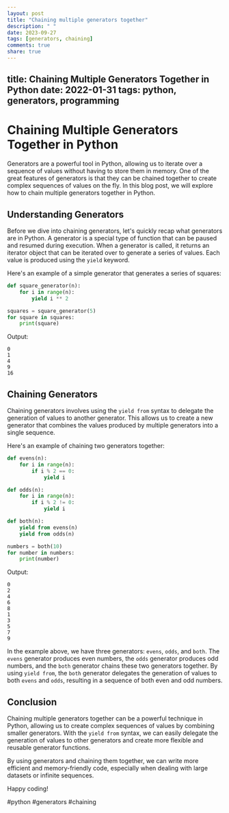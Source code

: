 ```yaml
---
layout: post
title: "Chaining multiple generators together"
description: " "
date: 2023-09-27
tags: [generators, chaining]
comments: true
share: true
---
```

title: Chaining Multiple Generators Together in Python
date: 2022-01-31
tags: python, generators, programming
---

# Chaining Multiple Generators Together in Python

Generators are a powerful tool in Python, allowing us to iterate over a sequence of values without having to store them in memory. One of the great features of generators is that they can be chained together to create complex sequences of values on the fly. In this blog post, we will explore how to chain multiple generators together in Python.

## Understanding Generators

Before we dive into chaining generators, let's quickly recap what generators are in Python. A generator is a special type of function that can be paused and resumed during execution. When a generator is called, it returns an iterator object that can be iterated over to generate a series of values. Each value is produced using the `yield` keyword.

Here's an example of a simple generator that generates a series of squares:

```python
def square_generator(n):
    for i in range(n):
        yield i ** 2

squares = square_generator(5)
for square in squares:
    print(square)
```

Output:
```
0
1
4
9
16
```

## Chaining Generators

Chaining generators involves using the `yield from` syntax to delegate the generation of values to another generator. This allows us to create a new generator that combines the values produced by multiple generators into a single sequence.

Here's an example of chaining two generators together:

```python
def evens(n):
    for i in range(n):
        if i % 2 == 0:
            yield i

def odds(n):
    for i in range(n):
        if i % 2 != 0:
            yield i

def both(n):
    yield from evens(n)
    yield from odds(n)

numbers = both(10)
for number in numbers:
    print(number)
```

Output:
```
0
2
4
6
8
1
3
5
7
9
```

In the example above, we have three generators: `evens`, `odds`, and `both`. The `evens` generator produces even numbers, the `odds` generator produces odd numbers, and the `both` generator chains these two generators together. By using `yield from`, the `both` generator delegates the generation of values to both `evens` and `odds`, resulting in a sequence of both even and odd numbers.

## Conclusion

Chaining multiple generators together can be a powerful technique in Python, allowing us to create complex sequences of values by combining smaller generators. With the `yield from` syntax, we can easily delegate the generation of values to other generators and create more flexible and reusable generator functions.

By using generators and chaining them together, we can write more efficient and memory-friendly code, especially when dealing with large datasets or infinite sequences.

Happy coding!

#python #generators #chaining